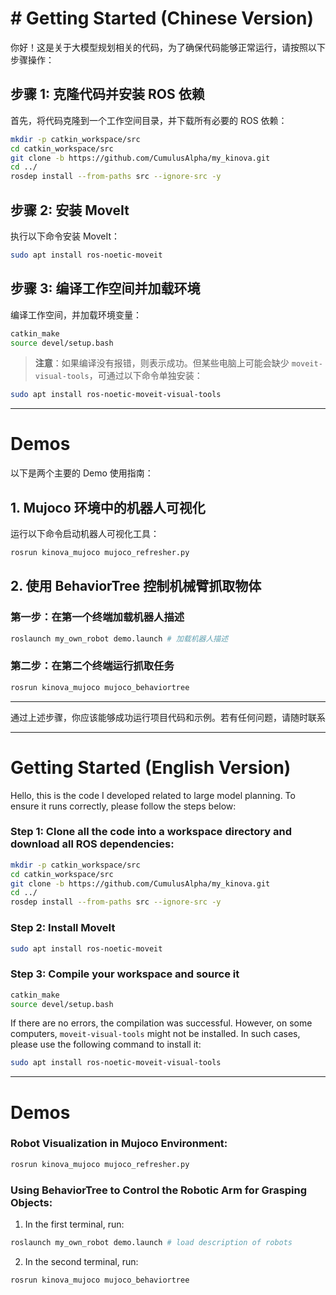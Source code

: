 # # Getting Started (Chinese Version)

你好！这是关于大模型规划相关的代码，为了确保代码能够正常运行，请按照以下步骤操作：

## 步骤 1: 克隆代码并安装 ROS 依赖

首先，将代码克隆到一个工作空间目录，并下载所有必要的 ROS 依赖：

```bash
mkdir -p catkin_workspace/src
cd catkin_workspace/src
git clone -b https://github.com/CumulusAlpha/my_kinova.git
cd ../
rosdep install --from-paths src --ignore-src -y
```

## 步骤 2: 安装 MoveIt

执行以下命令安装 MoveIt：

```bash
sudo apt install ros-noetic-moveit
```

## 步骤 3: 编译工作空间并加载环境

编译工作空间，并加载环境变量：

```bash
catkin_make
source devel/setup.bash
```

> **注意**：如果编译没有报错，则表示成功。但某些电脑上可能会缺少 `moveit-visual-tools`，可通过以下命令单独安装：

```bash
sudo apt install ros-noetic-moveit-visual-tools
```

---

# Demos

以下是两个主要的 Demo 使用指南：

## 1. Mujoco 环境中的机器人可视化

运行以下命令启动机器人可视化工具：

```bash
rosrun kinova_mujoco mujoco_refresher.py
```

## 2. 使用 BehaviorTree 控制机械臂抓取物体

### 第一步：在第一个终端加载机器人描述

```bash
roslaunch my_own_robot demo.launch # 加载机器人描述
```

### 第二步：在第二个终端运行抓取任务

```bash
rosrun kinova_mujoco mujoco_behaviortree
```

---

通过上述步骤，你应该能够成功运行项目代码和示例。若有任何问题，请随时联系


---
# Getting Started (English Version)

Hello, this is the code I developed related to large model planning. To ensure it runs correctly, please follow the steps below:

### Step 1: Clone all the code into a workspace directory and download all ROS dependencies:

```bash
mkdir -p catkin_workspace/src
cd catkin_workspace/src
git clone -b https://github.com/CumulusAlpha/my_kinova.git
cd ../
rosdep install --from-paths src --ignore-src -y
```

### Step 2: Install MoveIt

```bash
sudo apt install ros-noetic-moveit
```

### Step 3: Compile your workspace and source it

```bash
catkin_make
source devel/setup.bash
```

If there are no errors, the compilation was successful. However, on some computers, `moveit-visual-tools` might not be installed. In such cases, please use the following command to install it:

```bash
sudo apt install ros-noetic-moveit-visual-tools
```

---

# Demos

### Robot Visualization in Mujoco Environment:

```bash
rosrun kinova_mujoco mujoco_refresher.py
```

### Using BehaviorTree to Control the Robotic Arm for Grasping Objects:

1. In the first terminal, run:

```bash
roslaunch my_own_robot demo.launch # load description of robots
```

2. In the second terminal, run:

```bash
rosrun kinova_mujoco mujoco_behaviortree
```


